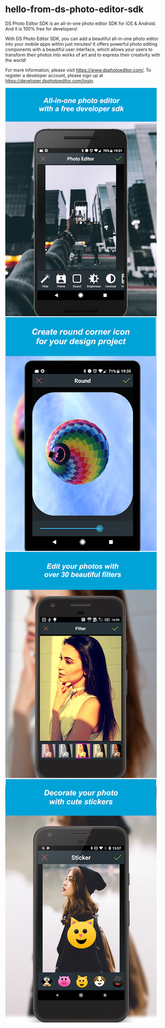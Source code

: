 # hello-from-ds-photo-editor-sdk

DS Photo Editor SDK is an all-in-one photo editor SDK for iOS & Android. And it is 100% free for developers!

With DS Photo Editor SDK, you can add a beautiful all-in-one photo editor into your mobile apps within just minutes! It offers powerful photo editing components with a beautiful user interface, which allows your users to transform their photos into works of art and to express their creativity with the world!

For more information, please visit https://www.dsphotoeditor.com/. To register a developer account, please sign up at https://developer.dsphotoeditor.com/login.


![](screenshots/screenshot-1.png)
![](screenshots/screenshot-2.png)
![](screenshots/screenshot-3.png)
![](screenshots/screenshot-4.png)
